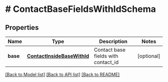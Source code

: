 # # ContactBaseFieldsWithIdSchema

## Properties

Name | Type | Description | Notes
------------ | ------------- | ------------- | -------------
**base** | [**ContactInsideBaseWithId**](ContactInsideBaseWithId.md) | Contact base fields with contact_id | [optional] 

[[Back to Model list]](../../README.md#documentation-for-models) [[Back to API list]](../../README.md#documentation-for-api-endpoints) [[Back to README]](../../README.md)


